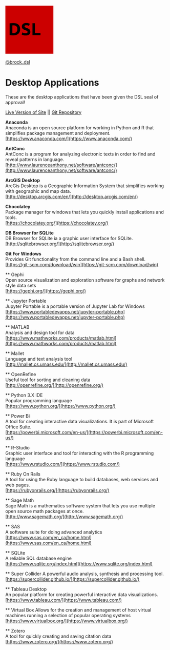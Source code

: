 ![DSL Logo](dsl_logo.png)

[@brock_dsl](https://twitter.com/brock_dsl)

# Desktop Applications  
These are the desktop applications that have been given the  DSL seal of approval!  

[Live Version of Site](https://brockdsl.github.io/Desktop-Programs/)
 || [Git Repository](https://github.com/BrockDSL/Desktop-Programs/)

**Anaconda**  
Anaconda is an open source platform for working in Python and R that simplifies package management and deployment.  
[https://www.anaconda.com/](https://www.anaconda.com/)  
  
**AntConc**  
AntConc is a program for analyzing electronic texts in order to find and reveal patterns in language.  
[http://www.laurenceanthony.net/software/antconc/](http://www.laurenceanthony.net/software/antconc/)  
  
**ArcGIS Desktop**  
ArcGis Desktop is a Geographic Information System that simplifies working with geographic and map data.  
[http://desktop.arcgis.com/en/](http://desktop.arcgis.com/en/)  
  
**Chocolatey**  
Package manager for windows that lets you quickly install applications and tools.  
[https://chocolatey.org/](https://chocolatey.org/)  
  
**DB Browser for SQLite**  
DB Browser for SQLite ia a graphic user interface for SQLite.  
[http://sqlitebrowser.org/](http://sqlitebrowser.org/)  
  
**Git For Windows**  
Provides Git functionality from the command line and a Bash shell.  
[https://git-scm.com/download/win](https://git-scm.com/download/win)  
  
** Gephi  
Open source visualization and exploration software for graphs and network style data sets  
[https://gephi.org/](https://gephi.org/)  
  
** Jupyter Portable  
Jupyter Portable is a portable version of Jupyter Lab for Windows  
[https://www.portabledevapps.net/jupyter-portable.php](https://www.portabledevapps.net/jupyter-portable.php)  
  
** MATLAB  
Analysis and design tool for data  
[https://www.mathworks.com/products/matlab.html](https://www.mathworks.com/products/matlab.html)  
  
** Mallet  
Language and text analysis tool  
[http://mallet.cs.umass.edu/](http://mallet.cs.umass.edu/)  
  
** OpenRefine  
Useful tool for sorting and cleaning data  
[http://openrefine.org/](http://openrefine.org/)  
  
** Python 3.X  IDE  
Popular programming language  
[https://www.python.org/](https://www.python.org/)  
  
** Power Bi  
A tool for creating interactive data visualizations.  It is part of Microsoft Office Suite.  
[https://powerbi.microsoft.com/en-us/](https://powerbi.microsoft.com/en-us/)  
  
** R-Studio  
Graphic user interface and tool for interacting with the R programming language  
[https://www.rstudio.com/](https://www.rstudio.com/)  
  
** Ruby On Rails  
A tool for using the Ruby language to build databases, web services and web pages.  
[https://rubyonrails.org/](https://rubyonrails.org/)  
  
** Sage Math  
Sage Math is a mathematics software system that lets you use multiple open source math packages at once.  
[http://www.sagemath.org/](http://www.sagemath.org/)  
  
** SAS  
A software suite for doing advanced analytics  
[https://www.sas.com/en_ca/home.html](https://www.sas.com/en_ca/home.html)  
  
** SQLite  
A reliable SQL database engine  
[https://www.sqlite.org/index.html](https://www.sqlite.org/index.html)  
  
** Super Collider
A powerful audio analysis, synthesis and processing tool.  
[https://supercollider.github.io/](https://supercollider.github.io/)  
  
** Tableau Desktop  
An popular platform for creating powerful interactive data visualizations.  
[https://www.tableau.com/](https://www.tableau.com/)  
  
** Virtual Box
Allows for the creation and management of host virtual machines running a selection of popular operating systems  
[https://www.virtualbox.org/](https://www.virtualbox.org/)  
  
** Zotero  
A tool for quickly creating and saving citation data  
[https://www.zotero.org/](https://www.zotero.org/)  
  
